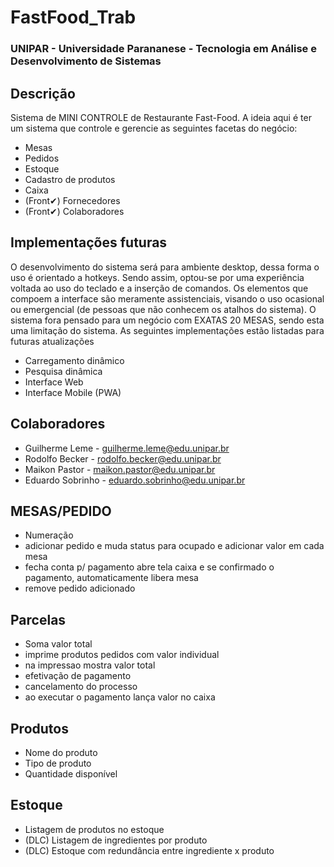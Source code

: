 # FastFood_Trab
### UNIPAR - Universidade Parananese - Tecnologia em Análise e Desenvolvimento de Sistemas
## Descrição
Sistema de MINI CONTROLE de Restaurante Fast-Food.
A ideia aqui é ter um sistema que controle e gerencie as seguintes facetas do negócio:

* Mesas
* Pedidos
* Estoque
* Cadastro de produtos
* Caixa
* (Front✔) Fornecedores
* (Front✔) Colaboradores

## Implementações futuras
O desenvolvimento do sistema será para ambiente desktop, dessa forma o uso é orientado a hotkeys. Sendo assim, optou-se por uma experiência voltada ao uso do teclado e a inserção de comandos. Os elementos que compoem a interface são meramente assistenciais, visando o uso ocasional ou emergencial (de pessoas que não conhecem os atalhos do sistema).
O sistema fora pensado para um negócio com EXATAS 20 MESAS, sendo esta uma limitação do sistema.
As seguintes implementações estão listadas para futuras atualizações
* Carregamento dinâmico
* Pesquisa dinâmica
* Interface Web
* Interface Mobile (PWA)

## Colaboradores
* Guilherme Leme - guilherme.leme@edu.unipar.br
* Rodolfo Becker - rodolfo.becker@edu.unipar.br
* Maikon Pastor - maikon.pastor@edu.unipar.br
* Eduardo Sobrinho - eduardo.sobrinho@edu.unipar.br

## MESAS/PEDIDO
 - Numeração
 - adicionar pedido e muda status para ocupado e adicionar valor em cada mesa
 - fecha conta p/ pagamento abre tela caixa e se confirmado o pagamento, automaticamente libera mesa
 - remove pedido adicionado


## Parcelas
 - Soma valor total
 - imprime produtos pedidos com valor individual
 - na impressao mostra valor total
 - efetivação de pagamento
 - cancelamento do processo
 - ao executar o pagamento lança valor no caixa

## Produtos
 - Nome do produto
 - Tipo de produto
 - Quantidade disponível
 
 ## Estoque
 - Listagem de produtos no estoque
 - (DLC) Listagem de ingredientes por produto
 - (DLC) Estoque com redundância entre ingrediente x produto
 
